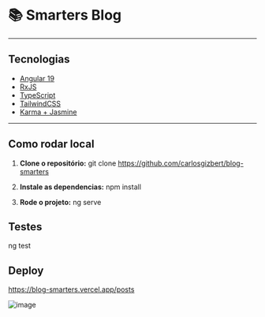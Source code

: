 # 📚 Smarters Blog

---

## Tecnologias

- [Angular 19](https://angular.io/)
- [RxJS](https://rxjs.dev/)
- [TypeScript](https://www.typescriptlang.org/)
- [TailwindCSS](https://tailwindcss.com/)
- [Karma + Jasmine](https://karma-runner.github.io/latest/index.html) 

---

## Como rodar local

1. **Clone o repositório:**
git clone https://github.com/carlosgizbert/blog-smarters

2. **Instale as dependencias:**
npm install

3. **Rode o projeto:**
ng serve

## Testes
ng test

## Deploy
https://blog-smarters.vercel.app/posts


![image](https://github.com/user-attachments/assets/448f46ca-5c3c-48cb-8a1b-ab8ee25f43bb)
